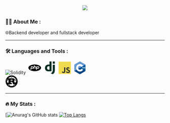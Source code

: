 

<div id="header" align="center">
  <img src="https://media1.giphy.com/media/HwBlFQZFcAoUcPHZdX/giphy.gif" width="100"/>
</div>

### :woman_technologist: About Me :

🌐Backend developer and fullstack developer

---

### :hammer_and_wrench: Languages and Tools :
<div>
  <img src="https://docs.soliditylang.org/en/v0.8.20/_images/logo.svg" title="Solidity" alt="Solidity" width="40" height="40"/>&nbsp;
  <img src="https://github.com/devicons/devicon/blob/master/icons/php/php-plain.svg" title="php" alt="php" width="40" height="40"/>&nbsp;
  <img src="https://github.com/devicons/devicon/blob/master/icons/django/django-plain.svg" title="django framework" alt="django" width="40" height="40"/>&nbsp;
  <img src="https://github.com/devicons/devicon/blob/master/icons/javascript/javascript-original.svg" title="Js" alt="Js" width="40" height="40"/>&nbsp;
  <img src="https://github.com/devicons/devicon/blob/master/icons/cplusplus/cplusplus-original.svg" title="cpp" alt="cpp" width="40" height="40"/>&nbsp;
<div>
  <img src="https://github.com/devicons/devicon/blob/master/icons/rust/rust-plain.svg" title="rust" alt="rust" width="40" height="40"/>&nbsp;
</div>

---

### :fire: My Stats : 
[![Anurag's GitHub stats](https://github-readme-stats.vercel.app/api?username=xirrer&show_icons=true&theme=transparent)
[![Top Langs](https://github-readme-stats.vercel.app/api/top-langs/?username=xirrer)](https://github.com/anuraghazra/github-readme-stats&show_icons=true&theme=radical)


